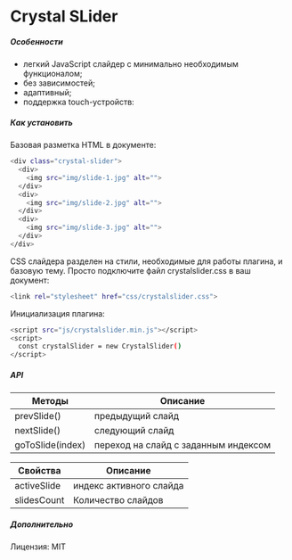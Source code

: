 # Crystal SLider

##### Особенности

- легкий JavaScript слайдер с минимально необходимым функционалом;
- без зависимостей;
- адаптивный;
- поддержка touch-устройств:

##### Как установить

Базовая разметка HTML в документе:

```sh
<div class="crystal-slider">
  <div>
    <img src="img/slide-1.jpg" alt="">
  </div>
  <div>
    <img src="img/slide-2.jpg" alt="">
  </div>
  <div>
    <img src="img/slide-3.jpg" alt="">
  </div>
</div>
```

CSS слайдера разделен на стили, необходимые для работы плагина, и базовую тему. Просто подключите файл crystalslider.css в ваш документ:

```sh
<link rel="stylesheet" href="css/crystalslider.css">
```

Инициализация плагина:

```sh
<script src="js/crystalslider.min.js"></script>
<script>
  const crystalSlider = new CrystalSlider()
</script>
```

##### API

| Методы | Описание |
| ------ | ------ |
| prevSlide() | предыдущий слайд |
| nextSlide() | следующий слайд |
| goToSlide(index) | переход на слайд с заданным индексом |

| Свойства | Описание |
| ------ | ------ |
| activeSlide | индекс активного слайда |
| slidesCount | Количество слайдов |

##### Дополнительно

Лицензия: MIT